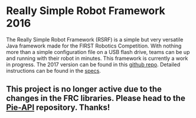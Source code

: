 # Really Simple Robot Framework 2016

The Really Simple Robot Framework (RSRF) is a simple but very versatile Java framework made for the FIRST Robotics Competition. With nothing more than a simple configuration file on a USB flash drive, teams can be up and running with their robot in minutes. This framework is currently a work in progress. The 2017 version can be found in this [github repo](https://github.com/vectorcrumb/Pie-API). Detailed instructions can be found in the [specs](https://github.com/vectorcrumb/RSRF/blob/master/config_specs.md).

## **This project is no longer active due to the changes in the FRC libraries. Please head to the [Pie-API](https://github.com/vectorcrumb/Pie-API) repository. Thanks!**
